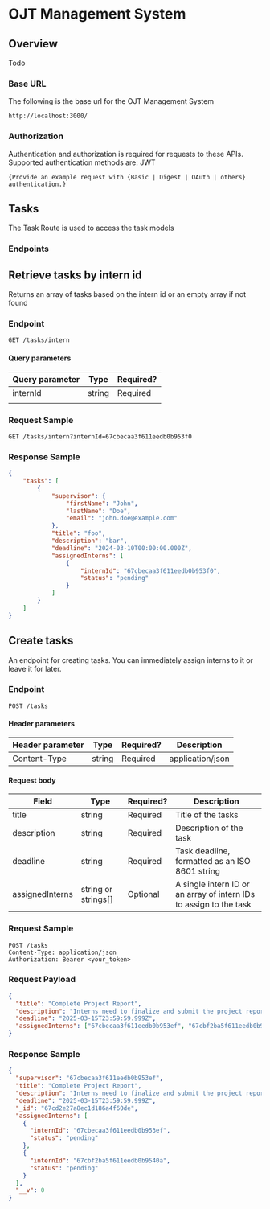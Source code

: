 # OJT Management System

## Overview

Todo

### Base URL
The following is the base url for the OJT Management System

```text
http://localhost:3000/
```

### Authorization

Authentication and authorization is required for requests to these APIs. Supported authentication methods are: JWT

```text
{Provide an example request with {Basic | Digest | OAuth | others} authentication.}
```


## Tasks 

The Task Route is used to access the task models


### Endpoints
## Retrieve tasks by intern id

Returns an array of tasks based on the intern id or an empty array if not found

### Endpoint

```http
GET /tasks/intern
```

#### Query parameters

| Query parameter | Type | Required? |
|-----------------|------|-----------|
| internId        | string  | Required  | 
|                 |      |           |          

### Request Sample
```http
GET /tasks/intern?internId=67cbecaa3f611eedb0b953f0
```

### Response Sample
```json
{
    "tasks": [
        {
            "supervisor": {
                "firstName": "John",
                "lastName": "Doe",
                "email": "john.doe@example.com"
            },
            "title": "foo",
            "description": "bar",
            "deadline": "2024-03-10T00:00:00.000Z",
            "assignedInterns": [
                {
                    "internId": "67cbecaa3f611eedb0b953f0",
                    "status": "pending"
                }
            ]
        }
    ]
}
```

## Create tasks

An endpoint for creating tasks. You can immediately assign interns to it or leave it for later.

### Endpoint
```http
POST /tasks
```
#### Header parameters


| Header parameter | Type   | Required? | Description |
|------------------|--------|-----------|-------------|
| Content-Type  | string | Required  | application/json |

#### Request body


| Field  | Type   | Required? | Description                      |
|--------|--------|-----------|----------------------------------|
| title   | string | Required  | Title of the tasks  |
| description | string | Required  | Description of the task               |
| deadline | string | Required  | Task deadline, formatted as an ISO 8601 string |
| assignedInterns | string or strings[] | Optional  | A single intern ID or an array of intern IDs to assign to the task |

### Request Sample
```http
POST /tasks
Content-Type: application/json
Authorization: Bearer <your_token>
```
### Request Payload
```json
{
  "title": "Complete Project Report",
  "description": "Interns need to finalize and submit the project report.",
  "deadline": "2025-03-15T23:59:59.999Z",
  "assignedInterns": ["67cbecaa3f611eedb0b953ef", "67cbf2ba5f611eedb0b9540a"]
}
```

### Response Sample
```json
{
  "supervisor": "67cbecaa3f611eedb0b953ef",
  "title": "Complete Project Report",
  "description": "Interns need to finalize and submit the project report.",
  "deadline": "2025-03-15T23:59:59.999Z",
  "_id": "67cd2e27a8ec1d186a4f60de",
  "assignedInterns": [
    {
      "internId": "67cbecaa3f611eedb0b953ef",
      "status": "pending"
    },
    {
      "internId": "67cbf2ba5f611eedb0b9540a",
      "status": "pending"
    }
  ],
  "__v": 0
}
```



